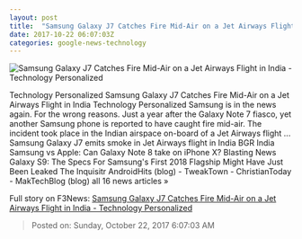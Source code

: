 ```yaml
---
layout: post
title:  "Samsung Galaxy J7 Catches Fire Mid-Air on a Jet Airways Flight in India - Technology Personalized"
date: 2017-10-22 06:07:03Z
categories: google-news-technology
---
```


![Samsung Galaxy J7 Catches Fire Mid-Air on a Jet Airways Flight in India - Technology Personalized](http://cdn.techpp.com/wp-content/uploads/2017/10/Jet-Airways-Flight-1-e1508650807694.jpg)

Technology Personalized Samsung Galaxy J7 Catches Fire Mid-Air on a Jet Airways Flight in India Technology Personalized Samsung is in the news again. For the wrong reasons. Just a year after the Galaxy Note 7 fiasco, yet another Samsung phone is reported to have caught fire mid-air. The incident took place in the Indian airspace on-board of a Jet Airways flight ... Samsung Galaxy J7 emits smoke in Jet Airways flight in India BGR India Samsung vs Apple: Can Galaxy Note 8 take on iPhone X? Blasting News Galaxy S9: The Specs For Samsung's First 2018 Flagship Might Have Just Been Leaked The Inquisitr AndroidHits (blog) - TweakTown - ChristianToday - MakTechBlog (blog) all 16 news articles »


Full story on F3News: [Samsung Galaxy J7 Catches Fire Mid-Air on a Jet Airways Flight in India - Technology Personalized](http://www.f3nws.com/n/upHQHD)

> Posted on: Sunday, October 22, 2017 6:07:03 AM
